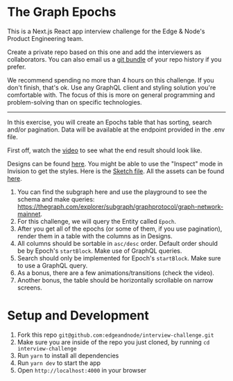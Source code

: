 # The Graph Epochs

This is a Next.js React app interview challenge for the Edge & Node's Product Engineering team.

Create a private repo based on this one and add the interviewers as collaborators.
You can also email us a [git bundle](https://git-scm.com/docs/git-bundle) of your repo history if you prefer.

We recommend spending no more than 4 hours on this challenge. If you don't finish, that's ok. Use any GraphQL client and styling solution you're comfortable with. The focus of this is more on general programming and problem-solving than on specific technologies.

---

In this exercise, you will create an Epochs table that has sorting, search and/or pagination. Data will be available at the endpoint provided in the .env file.

First off, watch the [video](https://storage.googleapis.com/graph-web/blog/The%20Graph%20-%20Table.mov) to see what the end result should look like.

Designs can be found [here](https://invis.io/6WZZK4QUGFZ). You might be able to use the "Inspect" mode in Invision to get the styles. Here is the [Sketch file](https://storage.googleapis.com/graph-web/blog/The%20Graph%20-%20Table.sketch). All the assets can be found [here](https://storage.googleapis.com/graph-web/blog/Table%20Assets.zip).

1. You can find the subgraph here and use the playground to see the schema and make queries: https://thegraph.com/explorer/subgraph/graphprotocol/graph-network-mainnet.
2. For this challenge, we will query the Entity called `Epoch`.
3. After you get all of the epochs (or some of them, if you use pagination), render them in a table with the columns as in Designs.
4. All columns should be sortable in `asc/desc` order. Default order should be by Epoch's `startBlock`. Make use of GraphQL queries.
5. Search should only be implemented for Epoch's `startBlock`. Make sure to use a GraphQL query.
6. As a bonus, there are a few animations/transitions (check the video).
7. Another bonus, the table should be horizontally scrollable on narrow screens.

# Setup and Development

1. Fork this repo `git@github.com:edgeandnode/interview-challenge.git`
2. Make sure you are inside of the repo you just cloned, by running `cd interview-challenge`
3. Run `yarn` to install all dependencies
4. Run `yarn dev` to start the app
5. Open `http://localhost:4000` in your browser
